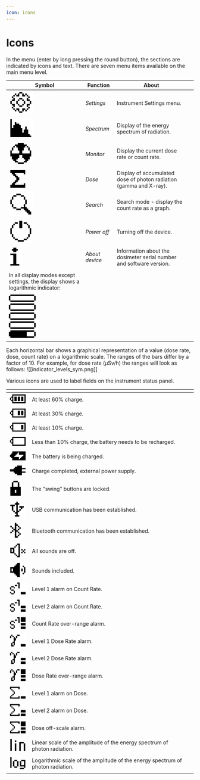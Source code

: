 ```yaml
---
icon: icons
---
```


# Icons

In the menu (enter by long pressing the round button), the sections are indicated by icons and text. There are seven menu items available on the main menu level.

<table><thead><tr><th>Symbol</th><th>Function</th><th>About</th><th data-hidden></th></tr></thead><tbody><tr><td><img src="../.gitbook/assets/setting_sym.png" alt=""></td><td><em>Settings</em></td><td>Instrument Settings menu.</td><td></td></tr><tr><td><img src="../.gitbook/assets/spectrum_sym.png" alt=""></td><td><em>Spectrum</em></td><td>Display of the energy spectrum of radiation.</td><td></td></tr><tr><td><img src="../.gitbook/assets/dose_rate_sym (2).png" alt=""></td><td><em>Monitor</em></td><td>Display the current dose rate or count rate.</td><td></td></tr><tr><td><img src="../.gitbook/assets/dose_sym.png" alt=""></td><td><em>Dose</em></td><td>Display of accumulated dose of photon radiation (gamma and X-ray).</td><td></td></tr><tr><td><img src="../.gitbook/assets/lookup_sym.png" alt=""></td><td><em>Search</em></td><td>Search mode - display the count rate as a graph.</td><td></td></tr><tr><td><img src="../.gitbook/assets/onoff_sym.png" alt=""></td><td><em>Power off</em></td><td>Turning off the device.</td><td></td></tr><tr><td><img src="../.gitbook/assets/info_sym.png" alt=""></td><td><em>About device</em></td><td>Information about the dosimeter serial number and software version.</td><td></td></tr><tr><td></td><td></td><td></td><td></td></tr><tr><td>In all display modes except settings, the display shows a logarithmic indicator:</td><td></td><td></td><td></td></tr><tr><td><img src="../.gitbook/assets/indicator_sym.png" alt=""></td><td></td><td></td><td></td></tr></tbody></table>

Each horizontal bar shows a graphical representation of a value (dose rate, dose, count rate) on a logarithmic scale. The ranges of the bars differ by a factor of 10. For example, for dose rate (µSv/h) the ranges will look as follows: !\[\[indicator\_levels\_sym.png]]

Various icons are used to label fields on the instrument status panel.

<table><thead><tr><th></th><th></th><th data-hidden></th></tr></thead><tbody><tr><td><img src="../.gitbook/assets/battery33_sym.png" alt=""></td><td>At least 60% charge.</td><td></td></tr><tr><td><img src="../.gitbook/assets/battery23_sym.png" alt=""></td><td>At least 30% charge.</td><td></td></tr><tr><td><img src="../.gitbook/assets/battery13_sym.png" alt=""></td><td>At least 10% charge.</td><td></td></tr><tr><td><img src="../.gitbook/assets/battery_empty_sym.png" alt=""></td><td>Less than 10% charge, the battery needs to be recharged.</td><td></td></tr><tr><td><img src="../.gitbook/assets/battery_charging_sym.png" alt=""></td><td>The battery is being charged.</td><td></td></tr><tr><td><img src="../.gitbook/assets/power_ext_sym.png" alt=""></td><td>Charge completed, external power supply.</td><td></td></tr><tr><td><img src="../.gitbook/assets/key_lock_sym.png" alt=""></td><td>The "swing" buttons are locked.</td><td></td></tr><tr><td><img src="../.gitbook/assets/usb_sym.png" alt=""></td><td>USB communication has been established.</td><td></td></tr><tr><td><img src="../.gitbook/assets/bt_sym.png" alt=""></td><td>Bluetooth communication has been established.</td><td></td></tr><tr><td><img src="../.gitbook/assets/sound_off_sym.png" alt=""></td><td>All sounds are off.</td><td></td></tr><tr><td><img src="../.gitbook/assets/sound_on_sym.png" alt=""></td><td>Sounds included.</td><td></td></tr><tr><td><img src="../.gitbook/assets/cr_alarm_1 (3).png" alt=""></td><td>Level 1 alarm on Count Rate.</td><td></td></tr><tr><td><img src="../.gitbook/assets/cr_alarm_2.png" alt=""></td><td>Level 2 alarm on Count Rate.</td><td></td></tr><tr><td><img src="../.gitbook/assets/cr_alarm_3.png" alt=""></td><td>Count Rate over-range alarm.</td><td></td></tr><tr><td><img src="../.gitbook/assets/md_alarm_1 (1).png" alt=""></td><td>Level 1 Dose Rate alarm.</td><td></td></tr><tr><td><img src="../.gitbook/assets/md_alarm_2.png" alt=""></td><td>Level 2 Dose Rate alarm.</td><td></td></tr><tr><td><img src="../.gitbook/assets/md_alarm_3.png" alt=""></td><td>Dose Rate over-range alarm.</td><td></td></tr><tr><td><img src="../.gitbook/assets/dose_alarm_1 (2).png" alt=""></td><td>Level 1 alarm on Dose.</td><td></td></tr><tr><td><img src="../.gitbook/assets/dose_alarm_2.png" alt=""></td><td>Level 2 alarm on Dose.</td><td></td></tr><tr><td><img src="../.gitbook/assets/dose_alarm_3.png" alt=""></td><td>Dose off-scale alarm.</td><td></td></tr><tr><td><img src="../.gitbook/assets/lin_sym.png" alt=""></td><td>Linear scale of the amplitude of the energy spectrum of photon radiation.</td><td></td></tr><tr><td><img src="../.gitbook/assets/log_sym.png" alt=""></td><td>Logarithmic scale of the amplitude of the energy spectrum of photon radiation.</td><td></td></tr></tbody></table>
